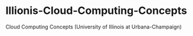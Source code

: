 # Illionis-Cloud-Computing-Concepts
Cloud Computing Concepts (University of Illinois at Urbana-Champaign)
